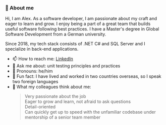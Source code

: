 ### 💬 About me

Hi, I am Alex. As a software developer, I am passionate about my craft and eager to learn and grow. 
I enjoy being a part of a great team that builds useful software following best practices. I have a Master's degree in Global Software Development from a German university. 

Since 2018, my tech stack consists of .NET C# and SQL Server and I specialize in back-end applications.

- 📫 How to reach me: [LinkedIn](https://www.linkedin.com/in/asanfilov/)
- 💬 Ask me about: unit testing principles and practices
- 👫 Pronouns: he/him
- 🐶 Fun fact: I have lived and worked in two countries overseas, so I speak two foreign languages
- 🤝 What my colleagues think about me:
    > Very passionate about the job   
    > Eager to grow and learn, not afraid to ask questions  
    > Detail-oriented  
    > Can quickly get up to speed with the unfamiliar codebase under mentorship of a senior team member  

<!--
**asanfilov/asanfilov** is a ✨ _special_ ✨ repository because its `README.md` (this file) appears on your GitHub profile.

Here are some ideas to get you started:

- 🔭 I'm currently working on ...
- 🌱 I'm currently reading learning ...
-  I'm looking to collaborate on ...
- 🤔 I'm looking for help with ...
-->
